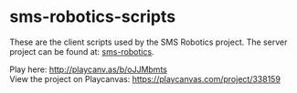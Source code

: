 sms-robotics-scripts
====================

These are the client scripts used by the SMS Robotics project. The server project can be found at: [sms-robotics](https://github.com/Codesleuth/sms-robotics).

Play here: http://playcanv.as/b/oJJMbmts  
View the project on Playcanvas: https://playcanvas.com/project/338159